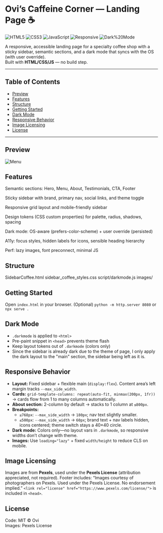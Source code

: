 # Ovi’s Caffeine Corner — Landing Page ☕️

![HTML5](https://img.shields.io/badge/HTML5-E34F26?logo=html5&logoColor=fff)
![CSS3](https://img.shields.io/badge/CSS3-1572B6?logo=css3&logoColor=fff)
![JavaScript](https://img.shields.io/badge/JavaScript-F7DF1E?logo=javascript&logoColor=000)
![Responsive](https://img.shields.io/badge/Responsive-Yes-2ea44f)
![Dark%20Mode](https://img.shields.io/badge/Dark%20Mode-OS%20aware%20%2B%20toggle-8b949e)

A responsive, accessible landing page for a specialty coffee shop with a sticky sidebar, semantic sections, and a dark mode that syncs with the OS (with user override).  
Built with **HTML/CSS/JS** — no build step.

---

## Table of Contents
- [Preview](#preview)
- [Features](#features)
- [Structure](#structure)
- [Getting Started](#getting-started)
- [Dark Mode](#dark-mode)
- [Responsive Behavior](#responsive-behavior)
- [Image Licensing](#image-licensing)
- [License](#license)

---

## Preview

![Menu](preview/menu.png)


## Features

Semantic sections: Hero, Menu, About, Testimonials, CTA, Footer

Sticky sidebar with brand, primary nav, social links, and theme toggle

Responsive grid layout and mobile-friendly sidebar

Design tokens (CSS custom properties) for palette, radius, shadows, spacing

Dark mode: OS-aware (prefers-color-scheme) + user override (persisted)

A11y: focus styles, hidden labels for icons, sensible heading hierarchy

Perf: lazy images, font preconnect, minimal JS

## Structure

SidebarCoffee.html
sidebar_coffee_styles.css
script/darkmode.js
images/

## Getting Started
Open `index.html` in your browser.
(Optional) `python -m http.server 8080` or `npx serve .`

## Dark Mode
- `.darkmode` is applied to `<html>`
- Pre-paint snippet in `<head>` prevents theme flash
- Keep layout tokens out of `.darkmode` (colors only)
- Since the sidebar is already dark due to the theme of page, I only apply the dark layout to the "main" section, the sidebar being left as it is.

## Responsive Behavior

- **Layout:** Fixed sidebar + flexible main (`display:flex`). Content area’s left margin tracks `--max_side_width`.
- **Cards:** `grid-template-columns: repeat(auto-fit, minmax(200px, 1fr))` → cards flow from 1 to many columns automatically.
- **About section:** 2-column by default → stacks to 1 column at `≤800px`.
- **Breakpoints:**
  - `≤768px`: `--max_side_width` → `180px`; nav text slightly smaller.
  - `≤500px`: `--max_side_width` → `60px`; brand text + nav labels hidden, icons centered; theme switch stays a 40×40 circle.
- **Dark mode:** Colors only—no layout vars in `.darkmode`, so responsive widths don’t change with theme.
- **Images:** Use `loading="lazy"` + fixed `width/height` to reduce CLS on mobile.


## Image Licensing
Images are from **Pexels**, used under the **Pexels License** (attribution appreciated, not required).
Footer includes: “Images courtesy of photographers on Pexels. Used under the Pexels License. No endorsement implied.”
`<link rel="license" href="https://www.pexels.com/license/">` is included in `<head>`.

## License
Code: MIT © Ovi  
Images: Pexels License

